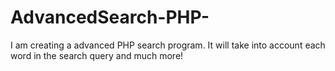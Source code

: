 # AdvancedSearch-PHP-
I am creating a advanced PHP search program. It will take into account each word in the search query and much more!
